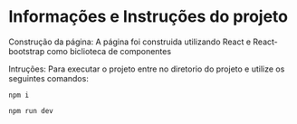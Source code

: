 # Informações e Instruções do projeto

Construção da página:
A página foi construida utilizando React e React-bootstrap como biclioteca de componentes

Intruções:
Para executar o projeto entre no diretorio do projeto e utilize os seguintes comandos:

`npm i`

`npm run dev`
